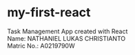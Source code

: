 # my-first-react
Task Management App created with React  
Name: NATHANIEL LUKAS CHRISTIANTO  
Matric No.: A0219790W
